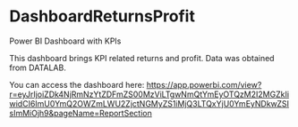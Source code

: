 # DashboardReturnsProfit
Power BI Dashboard with KPIs

This dashboard brings KPI related returns and profit.
Data was obtained from DATALAB.

You can access the dashboard here:
https://app.powerbi.com/view?r=eyJrIjoiZDk4NjRmNzYtZDFmZS00MzViLTgwNmQtYmEyOTQzM2I2MGZkIiwidCI6ImU0YmQ2OWZmLWU2ZjctNGMyZS1iMjQ3LTQxYjU0YmEyNDkwZSIsImMiOjh9&pageName=ReportSection

